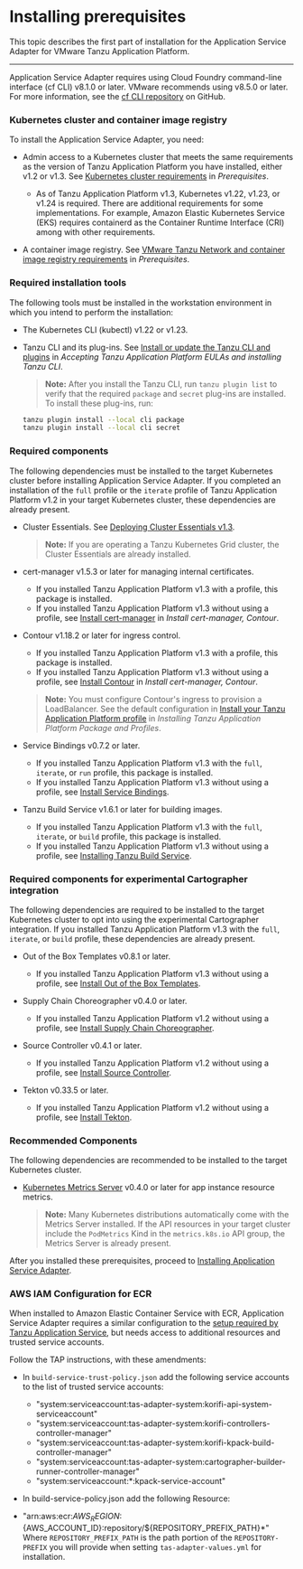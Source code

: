# Installing prerequisites

This topic describes the first part of installation for the Application Service Adapter for VMware Tanzu Application Platform.

----

Application Service Adapter requires using Cloud Foundry command-line interface (cf CLI) v8.1.0 or later. VMware recommends using v8.5.0 or later.
For more information, see the [cf CLI repository](https://github.com/cloudfoundry/cli) on GitHub.

### <a id="kubernetes-cluster-image-registry"></a>Kubernetes cluster and container image registry

To install the Application Service Adapter, you need:

* Admin access to a Kubernetes cluster that meets the same requirements as the version of Tanzu Application Platform you have installed, either v1.2 or v1.3. See [Kubernetes cluster requirements](https://docs.vmware.com/en/VMware-Tanzu-Application-Platform/1.3/tap/GUID-prerequisites.html#kubernetes-cluster-requirements-3) in _Prerequisites_.
  * As of Tanzu Application Platform v1.3, Kubernetes v1.22, v1.23, or v1.24 is required. There are additional requirements for some implementations. For example, Amazon Elastic Kubernetes Service (EKS) requires containerd as the Container Runtime Interface (CRI) among with other requirements.

* A container image registry. See [VMware Tanzu Network and container image registry requirements](https://docs.vmware.com/en/VMware-Tanzu-Application-Platform/1.4/tap/prerequisites.html) in _Prerequisites_.

### <a id="required-installation-tools"></a>Required installation tools

The following tools must be installed in the workstation environment in which you intend to perform the installation:

* The Kubernetes CLI (kubectl) v1.22 or v1.23.

* Tanzu CLI and its plug-ins. See [Install or update the Tanzu CLI and plugins](https://docs.vmware.com/en/VMware-Tanzu-Application-Platform/1.3/tap/GUID-install-tanzu-cli.html#install-or-update-the-tanzu-cli-and-plugins-3) in _Accepting Tanzu Application Platform EULAs and installing Tanzu CLI_.
   > **Note:** After you install the Tanzu CLI, run `tanzu plugin list` to verify that the required `package` and `secret` plug-ins are installed. To install these plug-ins, run:
    ```bash
    tanzu plugin install --local cli package
    tanzu plugin install --local cli secret
    ```

### <a id="required-components"></a>Required components

The following dependencies must be installed to the target Kubernetes cluster before installing Application Service Adapter. If you completed an installation of the `full` profile or the `iterate` profile of Tanzu Application Platform v1.2 in your target Kubernetes cluster, these dependencies are already present.

* Cluster Essentials. See [Deploying Cluster Essentials v1.3](https://docs.vmware.com/en/Cluster-Essentials-for-VMware-Tanzu/1.3/cluster-essentials/GUID-deploy.html).
   > **Note:** If you are operating a Tanzu Kubernetes Grid cluster, the Cluster Essentials are already installed.

* cert-manager v1.5.3 or later for managing internal certificates.
   * If you installed Tanzu Application Platform v1.3 with a profile, this package is installed.
   * If you installed Tanzu Application Platform v1.3 without using a profile, see [Install cert-manager](https://docs.vmware.com/en/VMware-Tanzu-Application-Platform/1.3/tap/GUID-cert-mgr-contour-fcd-install-cert-mgr.html#install-certmanager-1) in _Install cert-manager, Contour_.

* Contour v1.18.2 or later for ingress control.
   * If you installed Tanzu Application Platform v1.3 with a profile, this package is installed.
   * If you installed Tanzu Application Platform v1.3 without using a profile, see [Install Contour](https://docs.vmware.com/en/VMware-Tanzu-Application-Platform/1.3/tap/GUID-cert-mgr-contour-fcd-install-cert-mgr.html#install-contour-2) in _Install cert-manager, Contour_.
   > **Note:** You must configure Contour's ingress to provision a LoadBalancer. See the default configuration in [Install your Tanzu Application Platform profile](https://docs.vmware.com/en/VMware-Tanzu-Application-Platform/1.3/tap/GUID-install.html#install-your-tanzu-application-platform-profile-1) in _Installing Tanzu Application Platform Package and Profiles_.

* Service Bindings v0.7.2 or later.
   * If you installed Tanzu Application Platform v1.3 with the `full`, `iterate`, or `run` profile, this package is installed.
   * If you installed Tanzu Application Platform v1.3 without using a profile, see [Install Service Bindings](https://docs.vmware.com/en/VMware-Tanzu-Application-Platform/1.3/tap/GUID-service-bindings-install-service-bindings.html).

* Tanzu Build Service v1.6.1 or later for building images.
   * If you installed Tanzu Application Platform v1.3 with the `full`, `iterate`, or `build` profile, this package is installed.
   * If you installed Tanzu Application Platform v1.3 without using a profile, see [Installing Tanzu Build Service](https://docs.vmware.com/en/VMware-Tanzu-Application-Platform/1.3/tap/GUID-tanzu-build-service-install-tbs.html).

### <a id="required-components-cartographer"></a>Required components for experimental Cartographer integration

The following dependencies are required to be installed to the target Kubernetes cluster to opt into using the experimental Cartographer integration. If you installed Tanzu Application Platform v1.3 with the `full`, `iterate`, or `build` profile, these dependencies are already present.

* Out of the Box Templates v0.8.1 or later.
   * If you installed Tanzu Application Platform v1.3 without using a profile, see [Install Out of the Box Templates](https://docs.vmware.com/en/VMware-Tanzu-Application-Platform/1.3/tap/GUID-scc-install-ootb-templates.html).

* Supply Chain Choreographer v0.4.0 or later.
   * If you installed Tanzu Application Platform v1.2 without using a profile, see [Install Supply Chain Choreographer](https://docs.vmware.com/en/VMware-Tanzu-Application-Platform/1.3/tap/GUID-scc-install-scc.html).

* Source Controller v0.4.1 or later.
   * If you installed Tanzu Application Platform v1.2 without using a profile, see [Install Source Controller](https://docs.vmware.com/en/VMware-Tanzu-Application-Platform/1.3/tap/GUID-source-controller-install-source-controller.html).

* Tekton v0.33.5 or later.
   * If you installed Tanzu Application Platform v1.2 without using a profile, see [Install Tekton](https://docs.vmware.com/en/VMware-Tanzu-Application-Platform/1.3/tap/GUID-tekton-install-tekton.html).

### <a id="recommended-components"></a>Recommended Components

The following dependencies are recommended to be installed to the target Kubernetes cluster.

* [Kubernetes Metrics Server](https://github.com/kubernetes-sigs/metrics-server/) v0.4.0 or later for app instance resource metrics.
  > **Note:** Many Kubernetes distributions automatically come with the Metrics Server installed. If the API resources in your target cluster include the `PodMetrics` Kind in the `metrics.k8s.io` API group, the Metrics Server is already present.

After you installed these prerequisites, proceed to [Installing Application Service Adapter](install.md).

### <a id="ecr-configuration"></a>AWS IAM Configuration for ECR

When installed to Amazon Elastic Container Service with ECR, Application Service
Adapter requires a similar configuration to the [setup required by Tanzu
Application Service](https://docs.vmware.com/en/VMware-Tanzu-Application-Platform/1.4/tap/aws-resources.html#create-iam-roles-5),
but needs access to additional resources and trusted service accounts.

Follow the TAP instructions, with these amendments:

* In `build-service-trust-policy.json` add the following service accounts to the
  list of trusted service accounts:
  * "system:serviceaccount:tas-adapter-system:korifi-api-system-serviceaccount"
  * "system:serviceaccount:tas-adapter-system:korifi-controllers-controller-manager"
  * "system:serviceaccount:tas-adapter-system:korifi-kpack-build-controller-manager"
  * "system:serviceaccount:tas-adapter-system:cartographer-builder-runner-controller-manager"
  * "system:serviceaccount:*:kpack-service-account"

* In build-service-policy.json add the following Resource:
 * "arn:aws:ecr:${AWS_REGION}:${AWS_ACCOUNT_ID}:repository/${REPOSITORY_PREFIX_PATH}*"
   Where `REPOSITORY_PREFIX_PATH` is the path portion of the `REPOSITORY-PREFIX`
   you will provide when setting `tas-adapter-values.yml` for installation.

